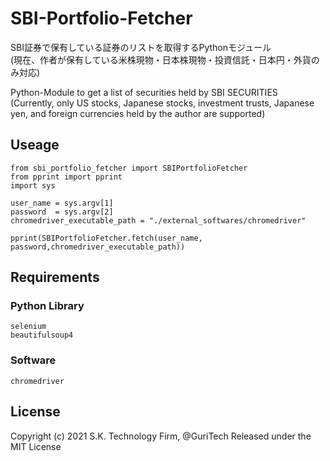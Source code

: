 # SBI-Portfolio-Fetcher
SBI証券で保有している証券のリストを取得するPythonモジュール<br>
(現在、作者が保有している米株現物・日本株現物・投資信託・日本円・外貨のみ対応)

Python-Module to get a list of securities held by SBI SECURITIES <br>
(Currently, only US stocks, Japanese stocks, investment trusts, Japanese yen, and foreign currencies held by the author are supported)

## Useage
```
from sbi_portfolio_fetcher import SBIPortfolioFetcher
from pprint import pprint
import sys

user_name = sys.argv[1]
password  = sys.argv[2]
chromedriver_executable_path = "./external_softwares/chromedriver"
	
pprint(SBIPortfolioFetcher.fetch(user_name, password,chromedriver_executable_path))
```
## Requirements

### Python Library
```
selenium
beautifulsoup4
```

### Software
```
chromedriver
```

## License

Copyright (c) 2021 S.K. Technology Firm, @GuriTech
Released under the MIT License
